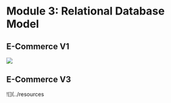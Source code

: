 # Module 3: Relational Database Model

## E-Commerce V1
![](../resources/figures/ecommerce-v1.png)

## E-Commerce V3
![](../resources
